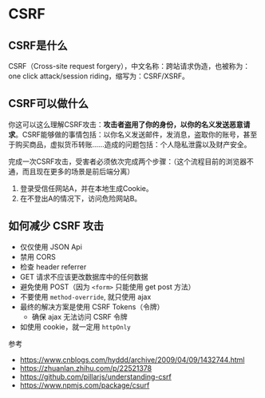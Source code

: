 # CSRF

## CSRF是什么

CSRF（Cross-site request forgery），中文名称：跨站请求伪造，也被称为：one click attack/session riding，缩写为：CSRF/XSRF。

## CSRF可以做什么

你这可以这么理解CSRF攻击：**攻击者盗用了你的身份，以你的名义发送恶意请求**。CSRF能够做的事情包括：以你名义发送邮件，发消息，盗取你的账号，甚至于购买商品，虚拟货币转账......造成的问题包括：个人隐私泄露以及财产安全。

完成一次CSRF攻击，受害者必须依次完成两个步骤：（这个流程目前的浏览器不通，而且现在更多的场景是前后端分离）

1. 登录受信任网站A，并在本地生成Cookie。
2. 在不登出A的情况下，访问危险网站B。

## 如何减少 CSRF 攻击

- 仅仅使用 JSON Api
- 禁用 CORS
- 检查 header referrer
- GET 请求不应该更改数据库中的任何数据
- 避免使用 POST（因为 `<form>` 只能使用 get post 方法）
- 不要使用 `method-override`, 就只使用 ajax
- 最终的解决方案是使用 CSRF Tokens（令牌）
  - 确保 ajax 无法访问 CSRF 令牌
- 如使用 cookie，就一定用 `httpOnly`

参考

- https://www.cnblogs.com/hyddd/archive/2009/04/09/1432744.html
- https://zhuanlan.zhihu.com/p/22521378
- https://github.com/pillarjs/understanding-csrf
- https://www.npmjs.com/package/csurf
